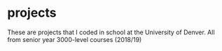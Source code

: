 # projects
These are projects that I coded in school at the University of Denver. All from senior year 3000-level courses (2018/19)
